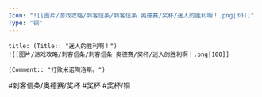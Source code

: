 ```yaml
---
Icon: "![[图片/游戏攻略/刺客信条/刺客信条 奥德赛/奖杯/迷人的胜利啊！.png|30]]"
Type: "铜"
---
```

```ad-common-bronze-trophy
title: (Title:: "迷人的胜利啊！")
![[图片/游戏攻略/刺客信条/刺客信条 奥德赛/奖杯/迷人的胜利啊！.png|100]]

(Comment:: "打败米诺陶洛斯。")
```

#刺客信条/奥德赛/奖杯 #奖杯 #奖杯/铜
